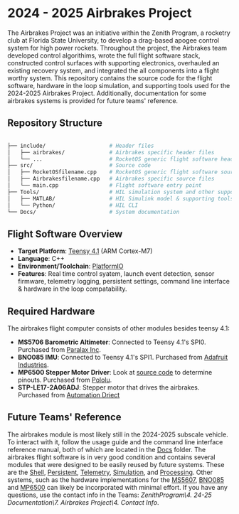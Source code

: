 # 2024 - 2025 Airbrakes Project

The Airbrakes Project was an initiative within the Zenith Program, a rocketry club at Florida State University, to develop a drag-based apogee control system for high power rockets. Throughout the project, the Airbrakes team developed control algorithims, wrote the full flight software stack, constructed control surfaces with supporting electronics, overhauled an existing recovery system, and integrated the all components into a flight worthy system. This repository contains the source code for the flight software, hardware in the loop simulation, and supporting tools used for the 2024-2025 Airbrakes Project. Additionally, documentation for some airbrakes systems is provided for future teams' reference. 

## Repository Structure

```bash

├── include/                    # Header files
│   ├── airbrakes/              # Airbrakes specific header files
│   └── ...                     # RocketOS generic flight software header files
├── src/                        # Source code
│   ├── RocketOSfilename.cpp    # RocketOS generic flight software source files
│   ├── Airbrakesfilename.cpp   # Airbrakes specific source files
│   └── main.cpp                # Flight software entry point
├── Tools/                      # HIL simulation system and other supporting tools
│   ├── MATLAB/                 # HIL Simulink model & supporting tools
│   └── Python/                 # HIL CLI
└── Docs/                       # System documentation
```

## Flight Software Overview

- **Target Platform**: [Teensy 4.1](https://www.pjrc.com/store/teensy41.html) (ARM Cortex-M7)
- **Language**: C++
- **Environment/Toolchain**: [PlatformIO](https://docs.platformio.org/en/latest/boards/teensy/teensy41.html)
- **Features**: Real time control syatem, launch event detection, sensor firmware, telemetry logging, persistent settings, command line interface & hardware in the loop compatability.

## Required Hardware
The airbrakes flight computer consists of other modules besides teensy 4.1: 
- **MS5706 Barometric Altimeter**: Connected to Teensy 4.1's SPI0. Purchased from [Paralax Inc](https://www.parallax.com/product/altimeter-module-ms5607/).
- **BNO085 IMU**: Connected to Teensy 4.1's SPI1. Purchased from [Adafruit Industries](https://www.adafruit.com/product/4754).
- **MP6500 Stepper Motor Driver**: Look at [source code](RocketOS/src/AirbrakesActuator.cpp) to determine pinouts. Purchased from [Pololu](https://www.pololu.com/product/2968).
- **STP-LE17-2A06ADJ**: Stepper motor that drives the airbrakes. Purchased from [Automation Driect](https://www.automationdirect.com/adc/shopping/catalog/motion_control/stepper_motor_linear_actuators/stepper_motor_linear_actuators/stp-le17-2a06adj)

## Future Teams' Reference
The airbrakes module is most likely still in the 2024-2025 subscale vehicle. To interact with it, follow the usage guide and the command line interface reference manual, both of which are located in the [Docs](RocketOS/Docs) folder. The airbrakes flight software is in very good condition and contains several modules that were designed to be easily reused by future systems. These are the [Shell](RocketOS/include/shell), [Persistent](RocketOS/include/persistent), [Telemetry](RocketOS/include/telemetry), [Simulation](RocketOS/include/simulation), and [Processing](RocketOS/include/processing). Other systems, such as the hardware implementations for the [MS5607](RocketOS/src/AirbrakesSensors_Altimeter.cpp), [BNO085](RocketOS/src/AirbrakesSensors_IMU.cpp) and [MP6500](RocketOS/src/AirbrakesActuator.cpp) can likely be incorporated with minimal effort. If you have any questions, use the contact info in the Teams: *ZenithProgram\4. 24-25 Documentation\7. Airbrakes Project\4. Contact Info*.






